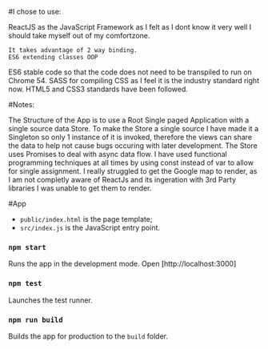 #I chose to use:

ReactJS as the JavaScript Framework as I felt as I dont know it very well I should take myself out of my comfortzone.

	It takes advantage of 2 way binding.
	ES6 extending classes OOP
	

ES6 stable code so that the code does not need to be transpiled to run on Chrome 54.
SASS for compiling CSS as I feel it is the industry standard right now.
HTML5 and CSS3 standards have been followed.

#Notes:

The Structure of the App is to use a Root Single paged Application with a single source data Store.
To make the Store a single source I have made it a Singleton so only 1 instance of it is invoked, therefore the views can share the data to help not cause bugs occuring with later development.
The Store uses Promises to deal with async data flow.
I have used functional programming techniques at all times by using const instead of var to allow for single assignment.
I really struggled to get the Google map to render, as I am not completly aware of ReactJs and its ingeration with 3rd Party libraries I was unable to get them to render.

#App 

* `public/index.html` is the page template;
* `src/index.js` is the JavaScript entry point.

### `npm start`

Runs the app in the development mode.
Open [http://localhost:3000]

### `npm test`

Launches the test runner.

### `npm run build`

Builds the app for production to the `build` folder.


